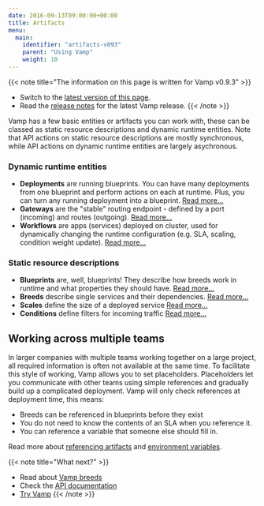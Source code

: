 ```yaml
---
date: 2016-09-13T09:00:00+00:00
title: Artifacts
menu:
  main:
    identifier: "artifacts-v093"
    parent: "Using Vamp"
    weight: 10
---
```


{{< note title="The information on this page is written for Vamp v0.9.3" >}}

* Switch to the [latest version of this page](/documentation/using-vamp/artifacts).
* Read the [release notes](/documentation/release-notes/latest) for the latest Vamp release.
{{< /note >}}

Vamp has a few basic entities or artifacts you can work with, these can be classed as static resource descriptions and dynamic runtime entities. Note that API actions on static resource descriptions are mostly synchronous, while API actions on dynamic runtime entities are largely asychronous.

### Dynamic runtime entities

-   **Deployments** are running blueprints. You can have many deployments from one blueprint and perform actions on each at runtime. Plus, you can turn any running deployment into a blueprint.  [Read more...](/documentation/using-vamp/v0.9.3/deployments/)  
-   **Gateways** are the "stable" routing endpoint - defined by a port (incoming) and routes (outgoing).  [Read more...](/documentation/using-vamp/v0.9.3/gateways/) 
-   **Workflows** are apps (services) deployed on cluster, used for dynamically changing the runtime configuration (e.g. SLA, scaling, condition weight update).  [Read more...](/documentation/using-vamp/v0.9.3/workflows/)

### Static resource descriptions

-   **Blueprints** are, well, blueprints! They describe how breeds work in runtime and what properties they should have.  [Read more...](/documentation/using-vamp/v0.9.3/blueprints/)  
-   **Breeds** describe single services and their dependencies.  [Read more...](/documentation/using-vamp/v0.9.3/breeds/)
-   **Scales** define the size of a deployed service [Read more...](documentation/using-vamp/v0.9.3/blueprints/#scale)
-   **Conditions** define filters for incoming traffic [Read more...](documentation/using-vamp/v0.9.3/conditions)

## Working across multiple teams

In larger companies with multiple teams working together on a large project, all required information is often not available at the same time. To facilitate this style of working, Vamp allows you to set placeholders. Placeholders let you communicate with other teams using simple references and gradually build up a complicated deployment. Vamp will only check references at deployment time, this means:

- Breeds can be referenced in blueprints before they exist 
- You do not need to know the contents of an SLA when you reference it.
- You can reference a variable that someone else should fill in.

Read more about [referencing artifacts](/documentation/using-vamp/v0.9.3/references/) and [environment variables](/documentation/using-vamp/v0.9.3/environment-variables/).

{{< note title="What next?" >}}
* Read about [Vamp breeds](/documentation/using-vamp/v0.9.3/breeds/)
* Check the [API documentation](/documentation/api/v0.9.3/api-reference)
* [Try Vamp](/documentation/installation/hello-world)
{{< /note >}}
